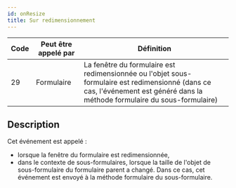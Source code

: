 ```yaml
---
id: onResize
title: Sur redimensionnement
---
```


| Code | Peut être appelé par | Définition                                                                                                                                                                                      |
| ---- | -------------------- | ----------------------------------------------------------------------------------------------------------------------------------------------------------------------------------------------- |
| 29   | Formulaire           | La fenêtre du formulaire est redimensionnée ou l'objet sous-formulaire est redimensionné (dans ce cas, l'événement est généré dans la méthode formulaire du sous-formulaire) |

## Description

Cet événement est appelé :

- lorsque la fenêtre du formulaire est redimensionnée,
- dans le contexte de sous-formulaires, lorsque la taille de l'objet de sous-formulaire du formulaire parent a changé. Dans ce cas, cet événement est envoyé à la méthode formulaire du sous-formulaire.
